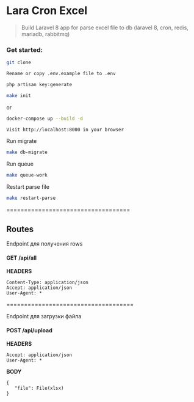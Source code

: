 # Lara Cron Excel

> Build Laravel 8 app for parse excel file to db (laravel 8, cron, redis, mariadb, rabbitmq)

### Get started:
```sh
git clone
```

```sh
Rename or copy .env.example file to .env
```
```sh
php artisan key:generate
```
```sh
make init
```

or

```sh
docker-compose up --build -d
```
```sh
Visit http://localhost:8000 in your browser
```

Run migrate
```sh
make db-migrate
```

Run queue
```sh
make queue-work
```

Restart parse file
```sh
make restart-parse
```
===================================
## Routes

Endpoint для получения rows
#### GET /api/all

<b>HEADERS</b>
```
Content-Type: application/json
Accept: application/json
User-Agent: *
```
====================================

Endpoint для загрузки файла 
#### POST /api/upload
<b>HEADERS</b>
```
Accept: application/json
User-Agent: *
```
<b>BODY</b>
 ```
{
    "file": File(xlsx)
}

